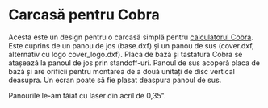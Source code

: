 # Carcasă pentru Cobra

Acesta este un design pentru o carcasă simplă pentru [calculatorul
Cobra](http://cobrasov.com).  Este cuprins de un panou de jos (base.dxf) și un
panou de sus (cover.dxf, alternativ cu logo cover_logo.dxf).  Placa de bază și
tastatura Cobra se atașează la panoul de jos prin standoff-uri.  Panoul de sus
acoperă placa de bază și are orificii pentru montarea de a două unitați de
disc vertical deasupra.  Un ecran poate să fie plasat deaspura panoul de sus.

Panourile le-am tăiat cu laser din acril de 0,35".
